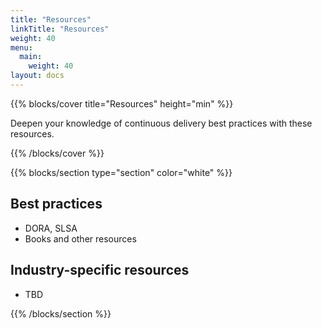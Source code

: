 ```yaml
---
title: "Resources"
linkTitle: "Resources"
weight: 40
menu:
  main:
    weight: 40
layout: docs
---
```


{{% blocks/cover title="Resources" height="min" %}}

Deepen your knowledge of continuous delivery best practices with these
resources.

{{% /blocks/cover %}}

{{% blocks/section type="section" color="white" %}}

## Best practices

- DORA, SLSA
- Books and other resources


## Industry-specific resources

- TBD

{{% /blocks/section %}}
